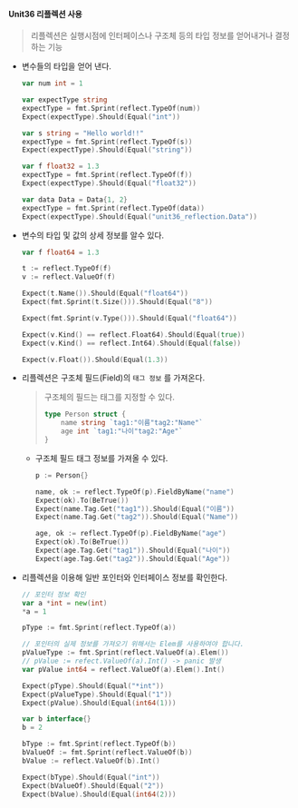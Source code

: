 #### Unit36 리플렉션 사용

> 리플렉션은 실행시점에 인터페이스나 구조체 등의 타입 정보를 얻어내거나 결정하는 기능



- 변수들의 타입을 얻어 낸다.

  ```go
  var num int = 1
  
  var expectType string
  expectType = fmt.Sprint(reflect.TypeOf(num))
  Expect(expectType).Should(Equal("int"))
  
  var s string = "Hello world!!"
  expectType = fmt.Sprint(reflect.TypeOf(s))
  Expect(expectType).Should(Equal("string"))
  
  var f float32 = 1.3
  expectType = fmt.Sprint(reflect.TypeOf(f))
  Expect(expectType).Should(Equal("float32"))
  
  var data Data = Data{1, 2}
  expectType = fmt.Sprint(reflect.TypeOf(data))
  Expect(expectType).Should(Equal("unit36_reflection.Data"))
  ```

  

- 변수의 타입 및 값의 상세 정보를 알수 있다.

  ```go
  var f float64 = 1.3
  
  t := reflect.TypeOf(f)
  v := reflect.ValueOf(f)
  
  Expect(t.Name()).Should(Equal("float64"))
  Expect(fmt.Sprint(t.Size())).Should(Equal("8"))
  
  Expect(fmt.Sprint(v.Type())).Should(Equal("float64"))
  
  Expect(v.Kind() == reflect.Float64).Should(Equal(true))
  Expect(v.Kind() == reflect.Int64).Should(Equal(false))
  
  Expect(v.Float()).Should(Equal(1.3))
  ```




- 리플렉션은 구조체 필드(Field)의 `태그 정보` 를 가져온다.

  > 구조체의 필드는 태그를 지정할 수 있다.
  >
  > ```go
  > type Person struct {
  > 	name string `tag1:"이름"tag2:"Name"`
  > 	age int `tag1:"나이"tag2:"Age"`
  > }
  > ```

  - 구조체 필드 태그 정보를 가져올 수 있다.

    ```go
    p := Person{}
    
    name, ok := reflect.TypeOf(p).FieldByName("name")
    Expect(ok).To(BeTrue()) 
    Expect(name.Tag.Get("tag1")).Should(Equal("이름"))
    Expect(name.Tag.Get("tag2")).Should(Equal("Name"))
    
    age, ok := reflect.TypeOf(p).FieldByName("age")
    Expect(ok).To(BeTrue())
    Expect(age.Tag.Get("tag1")).Should(Equal("나이"))
    Expect(age.Tag.Get("tag2")).Should(Equal("Age"))
    ```




- 리플렉션을 이용해 일반 포인터와 인터페이스 정보를 확인한다.

  ```go
  // 포인터 정보 확인
  var a *int = new(int)
  *a = 1
  
  pType := fmt.Sprint(reflect.TypeOf(a))
  
  // 포인터의 실제 정보를 가져오기 위해서는 Elem를 사용하여야 합니다.
  pValueType := fmt.Sprint(reflect.ValueOf(a).Elem())
  // pValue := refect.ValueOf(a).Int() -> panic 발생
  var pValue int64 = reflect.ValueOf(a).Elem().Int()
  
  Expect(pType).Should(Equal("*int"))
  Expect(pValueType).Should(Equal("1"))
  Expect(pValue).Should(Equal(int64(1)))
  
  var b interface{}
  b = 2
  
  bType := fmt.Sprint(reflect.TypeOf(b))
  bValueOf := fmt.Sprint(reflect.ValueOf(b))
  bValue := reflect.ValueOf(b).Int()
  
  Expect(bType).Should(Equal("int"))
  Expect(bValueOf).Should(Equal("2"))
  Expect(bValue).Should(Equal(int64(2)))
  ```

  